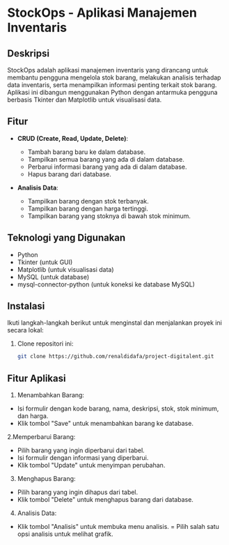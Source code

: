 # StockOps - Aplikasi Manajemen Inventaris

## Deskripsi
StockOps adalah aplikasi manajemen inventaris yang dirancang untuk membantu pengguna mengelola stok barang, melakukan analisis terhadap data inventaris, serta menampilkan informasi penting terkait stok barang. Aplikasi ini dibangun menggunakan Python dengan antarmuka pengguna berbasis Tkinter dan Matplotlib untuk visualisasi data.

## Fitur
- **CRUD (Create, Read, Update, Delete)**:
  - Tambah barang baru ke dalam database.
  - Tampilkan semua barang yang ada di dalam database.
  - Perbarui informasi barang yang ada di dalam database.
  - Hapus barang dari database.

- **Analisis Data**:
  - Tampilkan barang dengan stok terbanyak.
  - Tampilkan barang dengan harga tertinggi.
  - Tampilkan barang yang stoknya di bawah stok minimum.

## Teknologi yang Digunakan
- Python
- Tkinter (untuk GUI)
- Matplotlib (untuk visualisasi data)
- MySQL (untuk database)
- mysql-connector-python (untuk koneksi ke database MySQL)

## Instalasi
Ikuti langkah-langkah berikut untuk menginstal dan menjalankan proyek ini secara lokal:

1. Clone repositori ini:
   ```bash
   git clone https://github.com/renaldidafa/project-digitalent.git

## Fitur Aplikasi

1. Menambahkan Barang:

- Isi formulir dengan kode barang, nama, deskripsi, stok, stok minimum, dan harga.
- Klik tombol "Save" untuk menambahkan barang ke database.

2.Memperbarui Barang:
- Pilih barang yang ingin diperbarui dari tabel.
- Isi formulir dengan informasi yang diperbarui.
- Klik tombol "Update" untuk menyimpan perubahan.

3. Menghapus Barang:
- Pilih barang yang ingin dihapus dari tabel.
- Klik tombol "Delete" untuk menghapus barang dari database.

4. Analisis Data:
- Klik tombol "Analisis" untuk membuka menu analisis.
= Pilih salah satu opsi analisis untuk melihat grafik.
